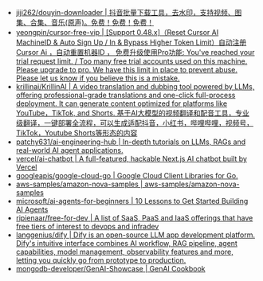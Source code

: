 + [jiji262/douyin-downloader | 抖音批量下载工具，去水印，支持视频、图集、合集、音乐(原声)。免费！免费！免费！](https://github.com//jiji262/douyin-downloader)
+ [yeongpin/cursor-free-vip | [Support 0.48.x]（Reset Cursor AI MachineID & Auto Sign Up / In & Bypass Higher Token Limit）自动注册 Cursor Ai ，自动重置机器ID ， 免费升级使用Pro功能: You've reached your trial request limit. / Too many free trial accounts used on this machine. Please upgrade to pro. We have this limit in place to prevent abuse. Please let us know if you believe this is a mistake.](https://github.com//yeongpin/cursor-free-vip)
+ [krillinai/KrillinAI | A video translation and dubbing tool powered by LLMs, offering professional-grade translations and one-click full-process deployment. It can generate content optimized for platforms like YouTube，TikTok, and Shorts. 基于AI大模型的视频翻译和配音工具，专业级翻译，一键部署全流程，可以生成适配抖音，小红书，哔哩哔哩，视频号，TikTok，Youtube Shorts等形态的内容](https://github.com//krillinai/KrillinAI)
+ [patchy631/ai-engineering-hub | In-depth tutorials on LLMs, RAGs and real-world AI agent applications.](https://github.com//patchy631/ai-engineering-hub)
+ [vercel/ai-chatbot | A full-featured, hackable Next.js AI chatbot built by Vercel](https://github.com//vercel/ai-chatbot)
+ [googleapis/google-cloud-go | Google Cloud Client Libraries for Go.](https://github.com//googleapis/google-cloud-go)
+ [aws-samples/amazon-nova-samples | aws-samples/amazon-nova-samples](https://github.com//aws-samples/amazon-nova-samples)
+ [microsoft/ai-agents-for-beginners | 10 Lessons to Get Started Building AI Agents](https://github.com//microsoft/ai-agents-for-beginners)
+ [ripienaar/free-for-dev | A list of SaaS, PaaS and IaaS offerings that have free tiers of interest to devops and infradev](https://github.com//ripienaar/free-for-dev)
+ [langgenius/dify | Dify is an open-source LLM app development platform. Dify's intuitive interface combines AI workflow, RAG pipeline, agent capabilities, model management, observability features and more, letting you quickly go from prototype to production.](https://github.com//langgenius/dify)
+ [mongodb-developer/GenAI-Showcase | GenAI Cookbook](https://github.com//mongodb-developer/GenAI-Showcase)
